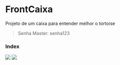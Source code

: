# FrontCaixa
Projeto de um caixa para entender melhor o tortoise
> Senha Master: senha123
### Index
<img src="https://user-images.githubusercontent.com/53744463/165153869-35a96d39-fb7b-4119-b3ab-fafa339a7383.jpg"/>
<img src="https://user-images.githubusercontent.com/53744463/165389680-9a7f2dc9-38fc-439a-af36-64850d0e3e42.jpg"/>
